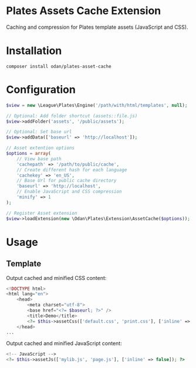 # Plates Assets Cache Extension

Caching and compression for Plates template assets (JavaScript and CSS).

# Installation

```
composer install odan/plates-asset-cache
```

# Configuration

```php
$view = new \League\Plates\Engine('/path/with/html/templates', null);

// Optional: Add folder shortcut (assets::file.js)
$view->addFolder('assets', '/public/assets');

// Optional: Set base url
$view->addData(['baseurl' => 'http://localhost']);

// Asset extention options
$options = array(
	// View base path
	'cachepath' => '/path/to/public/cache',
	// Create different hash for each language
	'cachekey' => 'en_US',
	// Base Url for public cache directory
	'baseurl' => 'http://localhost',
	// Enable JavaScript and CSS compression
	'minify' => 1
);

// Register Asset extension
$view->loadExtension(new \Odan\Plates\Extension\AssetCache($options));
```
# Usage

## Template

Output cached and minified CSS content:

```php
<!DOCTYPE html>
<html lang="en">
    <head>
        <meta charset="utf-8">
        <base href="<?= $baseurl; ?>" />
        <title>Demo</title>
        <?= $this->assetCss(['default.css', 'print.css'], ['inline' => false]); ?>
    </head>
...
```

Output cached and minified JavaScript content:

```php
<!-- JavaScript -->
<?= $this->assetJs(['mylib.js', 'page.js'], ['inline' => false]); ?>
```
